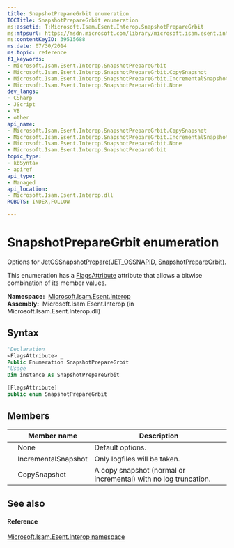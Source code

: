 ```yaml
---
title: SnapshotPrepareGrbit enumeration
TOCTitle: SnapshotPrepareGrbit enumeration
ms:assetid: T:Microsoft.Isam.Esent.Interop.SnapshotPrepareGrbit
ms:mtpsurl: https://msdn.microsoft.com/library/microsoft.isam.esent.interop.snapshotpreparegrbit(v=EXCHG.10)
ms:contentKeyID: 39515688
ms.date: 07/30/2014
ms.topic: reference
f1_keywords:
- Microsoft.Isam.Esent.Interop.SnapshotPrepareGrbit
- Microsoft.Isam.Esent.Interop.SnapshotPrepareGrbit.CopySnapshot
- Microsoft.Isam.Esent.Interop.SnapshotPrepareGrbit.IncrementalSnapshot
- Microsoft.Isam.Esent.Interop.SnapshotPrepareGrbit.None
dev_langs:
- CSharp
- JScript
- VB
- other
api_name: 
- Microsoft.Isam.Esent.Interop.SnapshotPrepareGrbit.CopySnapshot
- Microsoft.Isam.Esent.Interop.SnapshotPrepareGrbit.IncrementalSnapshot
- Microsoft.Isam.Esent.Interop.SnapshotPrepareGrbit.None
- Microsoft.Isam.Esent.Interop.SnapshotPrepareGrbit
topic_type: 
- kbSyntax
- apiref
api_type: 
- Managed
api_location: 
- Microsoft.Isam.Esent.Interop.dll
ROBOTS: INDEX,FOLLOW

---
```


# SnapshotPrepareGrbit enumeration

Options for [JetOSSnapshotPrepare(JET_OSSNAPID, SnapshotPrepareGrbit)](dn292235\(v=exchg.10\).md).

This enumeration has a [FlagsAttribute](/dotnet/api/system.flagsattribute) attribute that allows a bitwise combination of its member values.

**Namespace:**  [Microsoft.Isam.Esent.Interop](hh596136\(v=exchg.10\).md)  
**Assembly:**  Microsoft.Isam.Esent.Interop (in Microsoft.Isam.Esent.Interop.dll)

## Syntax

``` vb
'Declaration
<FlagsAttribute> _
Public Enumeration SnapshotPrepareGrbit
'Usage
Dim instance As SnapshotPrepareGrbit
```

``` csharp
[FlagsAttribute]
public enum SnapshotPrepareGrbit
```

## Members

<table>
<thead>
<tr class="header">
<th></th>
<th>Member name</th>
<th>Description</th>
</tr>
</thead>
<tbody>
<tr class="odd">
<td></td>
<td>None</td>
<td>Default options.</td>
</tr>
<tr class="even">
<td></td>
<td>IncrementalSnapshot</td>
<td>Only logfiles will be taken.</td>
</tr>
<tr class="odd">
<td></td>
<td>CopySnapshot</td>
<td>A copy snapshot (normal or incremental) with no log truncation.</td>
</tr>
</tbody>
</table>


## See also

#### Reference

[Microsoft.Isam.Esent.Interop namespace](hh596136\(v=exchg.10\).md)